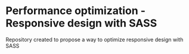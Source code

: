 # Performance optimization - Responsive design with SASS
Repository created to propose a way to optimize responsive design with SASS
